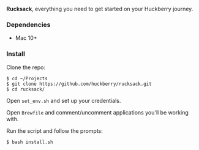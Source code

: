 __Rucksack__, everything you need to get started on your Huckberry journey.

### Dependencies

* Mac 10+

### Install

Clone the repo:

```
$ cd ~/Projects
$ git clone https://github.com/huckberry/rucksack.git
$ cd rucksack/
```

Open `set_env.sh` and set up your credentials.

Open `Brewfile` and comment/uncomment applications you'll be working with.

Run the script and follow the prompts:

```
$ bash install.sh 
```
